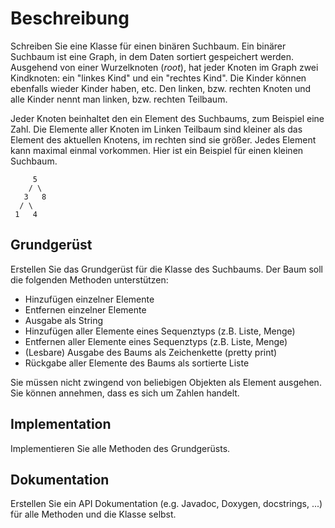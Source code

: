 # Beschreibung

Schreiben Sie eine Klasse für einen binären Suchbaum. Ein binärer Suchbaum ist eine Graph, in dem Daten sortiert gespeichert werden. Ausgehend von einer Wurzelknoten (*root*), hat jeder Knoten im Graph zwei Kindknoten: ein "linkes Kind" und ein "rechtes Kind".  Die Kinder können ebenfalls wieder Kinder haben, etc. Den linken, bzw. rechten Knoten und alle Kinder nennt man linken, bzw. rechten Teilbaum. 

Jeder Knoten beinhaltet den ein Element des Suchbaums, zum Beispiel eine Zahl. Die Elemente aller Knoten im Linken Teilbaum sind kleiner als das Element des aktuellen Knotens, im rechten sind sie größer. Jedes Element kann maximal einmal vorkommen. Hier ist ein Beispiel für einen kleinen Suchbaum.

```
     5
    / \
   3   8
  / \
 1   4
```

## Grundgerüst

Erstellen Sie das Grundgerüst für die Klasse des Suchbaums. Der Baum soll die folgenden Methoden unterstützen:
- Hinzufügen einzelner Elemente
- Entfernen einzelner Elemente
- Ausgabe als String
- Hinzufügen aller Elemente eines Sequenztyps (z.B. Liste, Menge)
- Entfernen aller Elemente eines Sequenztyps (z.B. Liste, Menge)
- (Lesbare) Ausgabe des Baums als Zeichenkette (pretty print)
- Rückgabe aller Elemente des Baums als sortierte Liste

Sie müssen nicht zwingend von beliebigen Objekten als Element ausgehen. Sie können annehmen, dass es sich um Zahlen handelt.

## Implementation

Implementieren Sie alle Methoden des Grundgerüsts.

## Dokumentation

Erstellen Sie ein API Dokumentation (e.g. Javadoc, Doxygen, docstrings, ...) für alle Methoden und die Klasse selbst.
